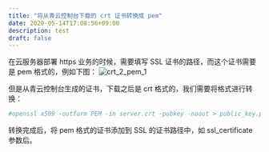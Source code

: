 ```yaml
---
title: "将从青云控制台下载的 crt 证书转换成 pem"
date: 2020-05-14T17:08:56+09:00
description: test
draft: false
---
```


在云服务器部署 https 业务的时候，需要填写 SSL 证书的路径，而这个证书需要是 pem 格式的，例如下图：
![crt_2_pem_1](../../_images/crt2pem_1.png)

但是从青云控制台生成的证书，下载之后是 crt 格式的，我们需要将格式进行转换：
```bash
#openssl x509 -outform PEM -in server.crt -pubkey -noout > public_key.pem
```

转换完成后，将 pem 格式的证书添加到 SSL 的证书路径中，如 ssl_certificate 参数后。